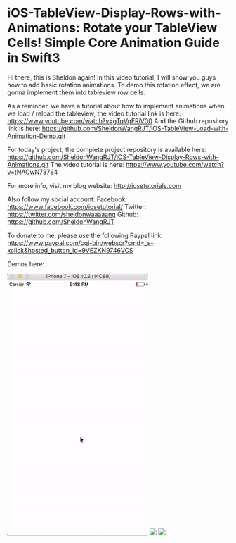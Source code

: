# iOS-TableView-Display-Rows-with-Animations: Rotate your TableView Cells! Simple Core Animation Guide in Swift3

Hi there, this is Sheldon again! In this video tutorial, I will show you guys how to add basic rotation animations. To demo this rotation effect, we are gonna implement them into tableview row cells.

As a reminder, we have a tutorial about how to implement animations when we load / reload the tableview, the video tutorial link is here:
https://www.youtube.com/watch?v=gTqVqFRiV00
And the Github repository link is here:
https://github.com/SheldonWangRJT/iOS-TableView-Load-with-Animation-Demo.git

For today's project, the complete project repository is available here:
https://github.com/SheldonWangRJT/iOS-TableView-Display-Rows-with-Animations.git
The video tutorial is here:
https://www.youtube.com/watch?v=tNACwN73784

For more info, visit my blog website: http://iosetutorials.com

Also follow my social account: 
Facebook: https://www.facebook.com/iosetutorial/
Twitter: https://twitter.com/sheldonwaaaaang 
Github: https://github.com/SheldonWangRJT

To donate to me, please use the following Paypal link:
https://www.paypal.com/cgi-bin/webscr?cmd=_s-xclick&hosted_button_id=9VEZKN9746VCS

Demos here:

![](https://github.com/SheldonWangRJT/iOS-TableView-Display-Rows-with-Animations/blob/master/demo/x2.gif)
![](https://github.com/SheldonWangRJT/iOS-TableView-Display-Rows-with-Animations/blob/master/demo/y2.gif)
![](https://github.com/SheldonWangRJT/iOS-TableView-Display-Rows-with-Animations/blob/master/demo/z2.gif)
